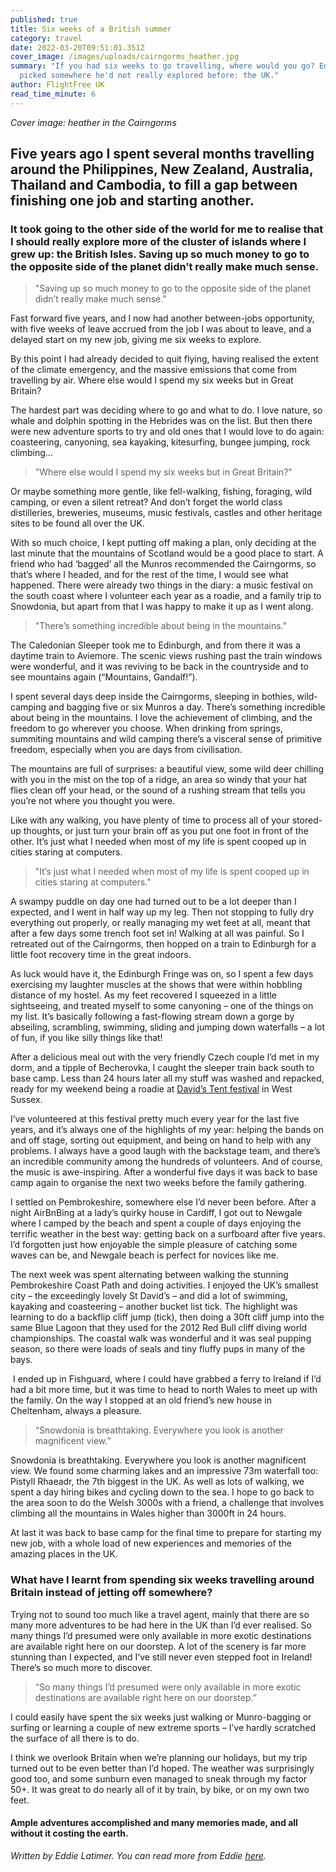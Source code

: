 ```yaml
---
published: true
title: Six weeks of a British summer
category: travel
date: 2022-03-20T09:51:01.351Z
cover_image: /images/uploads/cairngorms_heather.jpg
summary: "If you had six weeks to go travelling, where would you go? Eddie
  picked somewhere he'd not really explored before: the UK."
author: FlightFree UK
read_time_minute: 6
---
```

*Cover image: heather in the Cairngorms*

## Five years ago I spent several months travelling around the Philippines, New Zealand, Australia, Thailand and Cambodia, to fill a gap between finishing one job and starting another.

### It took going to the other side of the world for me to realise that I should really explore more of the cluster of islands where I grew up: the British Isles. Saving up so much money to go to the opposite side of the planet didn’t really make much sense.

> "Saving up so much money to go to the opposite side of the planet didn’t really make much sense."

Fast forward five years, and I now had another between-jobs opportunity, with five weeks of leave accrued from the job I was about to leave, and a delayed start on my new job, giving me six weeks to explore. 

By this point I had already decided to quit flying, having realised the extent of the climate emergency, and the massive emissions that come from travelling by air. Where else would I spend my six weeks but in Great Britain?

The hardest part was deciding where to go and what to do. I love nature, so whale and dolphin spotting in the Hebrides was on the list. But then there were new adventure sports to try and old ones that I would love to do again: coasteering, canyoning, sea kayaking, kitesurfing, bungee jumping, rock climbing… 

> "Where else would I spend my six weeks but in Great Britain?"

Or maybe something more gentle, like fell-walking, fishing, foraging, wild camping, or even a silent retreat? And don’t forget the world class distilleries, breweries, museums, music festivals, castles and other heritage sites to be found all over the UK.

With so much choice, I kept putting off making a plan, only deciding at the last minute that the mountains of Scotland would be a good place to start. A friend who had ‘bagged’ all the Munros recommended the Cairngorms, so that’s where I headed, and for the rest of the time, I would see what happened. There were already two things in the diary: a music festival on the south coast where I volunteer each year as a roadie, and a family trip to Snowdonia, but apart from that I was happy to make it up as I went along.

> "There’s something incredible about being in the mountains." 

The Caledonian Sleeper took me to Edinburgh, and from there it was a daytime train to Aviemore. The scenic views rushing past the train windows were wonderful, and it was reviving to be back in the countryside and to see mountains again (“Mountains, Gandalf!”).

I spent several days deep inside the Cairngorms, sleeping in bothies, wild-camping and bagging five or six Munros a day. There’s something incredible about being in the mountains. I love the achievement of climbing, and the freedom to go wherever you choose. When drinking from springs, summiting mountains and wild camping there’s a visceral sense of primitive freedom, especially when you are days from civilisation. 

The mountains are full of surprises: a beautiful view, some wild deer chilling with you in the mist on the top of a ridge, an area so windy that your hat flies clean off your head, or the sound of a rushing stream that tells you you’re not where you thought you were. 

Like with any walking, you have plenty of time to process all of your stored-up thoughts, or just turn your brain off as you put one foot in front of the other. It’s just what I needed when most of my life is spent cooped up in cities staring at computers. 

> "It’s just what I needed when most of my life is spent cooped up in cities staring at computers." 

A swampy puddle on day one had turned out to be a lot deeper than I expected, and I went in half way up my leg. Then not stopping to fully dry everything out properly, or really managing my wet feet at all, meant that after a few days some trench foot set in! Walking at all was painful. So I retreated out of the Cairngorms, then hopped on a train to Edinburgh for a little foot recovery time in the great indoors.

As luck would have it, the Edinburgh Fringe was on, so I spent a few days exercising my laughter muscles at the shows that were within hobbling distance of my hostel. As my feet recovered I squeezed in a little sightseeing, and treated myself to some canyoning – one of the things on my list. It’s basically following a fast-flowing stream down a gorge by abseiling, scrambling, swimming, sliding and jumping down waterfalls – a lot of fun, if you like silly things like that! 

After a delicious meal out with the very friendly Czech couple I’d met in my dorm, and a tipple of Becherovka, I caught the sleeper train back south to base camp. Less than 24 hours later all my stuff was washed and repacked, ready for my weekend being a roadie at [David’s Tent festival](https://www.davidstent.net/uk-summer-festival) in West Sussex. 

I’ve volunteered at this festival pretty much every year for the last five years, and it’s always one of the highlights of my year: helping the bands on and off stage, sorting out equipment, and being on hand to help with any problems. I always have a good laugh with the backstage team, and there’s an incredible community among the hundreds of volunteers.  And of course, the music is awe-inspiring. After a wonderful five days it was back to base camp again to organise the next two weeks before the family gathering. 

I settled on Pembrokeshire, somewhere else I’d never been before. After a night AirBnBing at a lady’s quirky house in Cardiff, I got out to Newgale where I camped by the beach and spent a couple of days enjoying the terrific weather in the best way: getting back on a surfboard after five years. I’d forgotten just how enjoyable the simple pleasure of catching some waves can be, and Newgale beach is perfect for novices like me. 

The next week was spent alternating between walking the stunning Pembrokeshire Coast Path and doing activities. I enjoyed the UK’s smallest city – the exceedingly lovely St David’s – and did a lot of swimming, kayaking and coasteering – another bucket list tick. The highlight was learning to do a backflip cliff jump (tick), then doing a 30ft cliff jump into the same Blue Lagoon that they used for the 2012 Red Bull cliff diving world championships. The coastal walk was wonderful and it was seal pupping season, so there were loads of seals and tiny fluffy pups in many of the bays.

 I ended up in Fishguard, where I could have grabbed a ferry to Ireland if I’d had a bit more time, but it was time to head to north Wales to meet up with the family. On the way I stopped at an old friend’s new house in Cheltenham, always a pleasure. 

> “Snowdonia is breathtaking. Everywhere you look is another magnificent view.”

Snowdonia is breathtaking. Everywhere you look is another magnificent view. We found some charming lakes and an impressive 73m waterfall too: Pistyll Rhaeadr, the 7th biggest in the UK. As well as lots of walking, we spent a day hiring bikes and cycling down to the sea. I hope to go back to the area soon to do the Welsh 3000s with a friend, a challenge that involves climbing all the mountains in Wales higher than 3000ft in 24 hours.

At last it was back to base camp for the final time to prepare for starting my new job, with a whole load of new experiences and memories of the amazing places in the UK. 

### What have I learnt from spending six weeks travelling around Britain instead of jetting off somewhere?

Trying not to sound too much like a travel agent, mainly that there are so many more adventures to be had here in the UK than I’d ever realised. So many things I’d presumed were only available in more exotic destinations are available right here on our doorstep. A lot of the scenery is far more stunning than I expected, and I’ve still never even stepped foot in Ireland! There’s so much more to discover. 

> “So many things I’d presumed were only available in more exotic destinations are available right here on our doorstep.”

I could easily have spent the six weeks just walking or Munro-bagging or surfing or learning a couple of new extreme sports – I’ve hardly scratched the surface of all there is to do. 

I think we overlook Britain when we’re planning our holidays, but my trip turned out to be even better than I’d hoped. The weather was surprisingly good too, and some sunburn even managed to sneak through my factor 50+. It was great to do nearly all of it by train, by bike, or on my own two feet. 

#### Ample adventures accomplished and many memories made, and all without it costing the earth.

*Written by Eddie Latimer. You can read more from Eddie [here](/post/sorry-boss-ive-given-up-flying).*